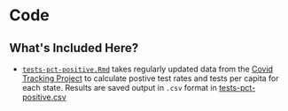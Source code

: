 # Code 

## What's Included Here?

* [`tests-pct-positive.Rmd`](https://github.com/mackaytc/covid-resources/blob/master/code/tests-pct-positive.Rmd) takes regularly updated data from the [Covid Tracking Project](https://covidtracking.com/) to calculate postive test rates and tests per capita for each state. Results are saved output in `.csv` format in [tests-pct-positive.csv](https://github.com/mackaytc/covid-resources/blob/master/code/tests-pct-positive.csv) 
